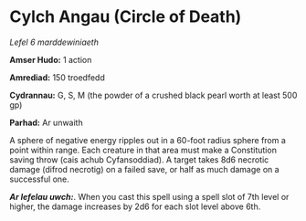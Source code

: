 # Cylch Angau (Circle of Death)

*Lefel 6 marddewiniaeth*

**Amser Hudo:** 1 action

**Amrediad:** 150 troedfedd

**Cydrannau:** G, S, M (the powder of a crushed black pearl worth at least 500 gp)

**Parhad:** Ar unwaith

A sphere of negative energy ripples out in a 60-foot radius sphere from a point within range. Each creature in that area must make a Constitution saving throw (cais achub Cyfansoddiad). A target takes 8d6 necrotic damage (difrod necrotig) on a failed save, or half as much damage on a successful one.

***Ar lefelau uwch:***. When you cast this spell using a spell slot of 7th level or higher, the damage increases by 2d6 for each slot level above 6th.
